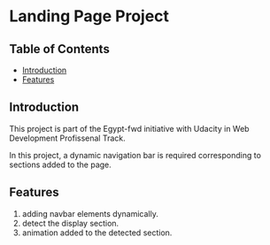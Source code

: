 # Landing Page Project

## Table of Contents

* [Introduction](#Introduction)
* [Features](#Features)

## Introduction
This project is part of the Egypt-fwd initiative with Udacity in Web Development Profissenal Track.

In this project, a dynamic navigation bar is required corresponding to sections added to the page.

## Features
  1. adding navbar elements dynamically.
  2. detect the display section.
  3. animation added to the detected section.
